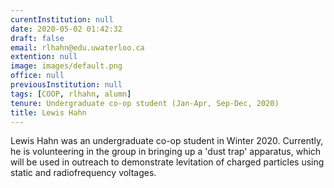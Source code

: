 ```yaml
---
curentInstitution: null
date: 2020-05-02 01:42:32
draft: false
email: rlhahn@edu.uwaterloo.ca
extention: null
image: images/default.png
office: null
previousInstitution: null
tags: [COOP, rlhahn, alumn]
tenure: Undergraduate co-op student (Jan-Apr, Sep-Dec, 2020)
title: Lewis Hahn
---
```



Lewis Hahn was an undergraduate co-op student in Winter 2020. Currently, he is volunteering in the group in bringing up a 'dust trap' apparatus, which will be used in outreach to demonstrate levitation of charged particles using static and radiofrequency voltages. 
